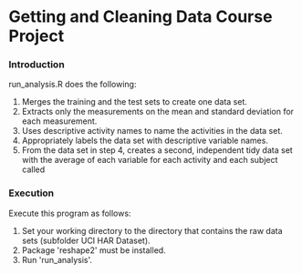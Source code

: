 Getting and Cleaning Data Course Project
========================================

### Introduction

run_analysis.R does the following:

1.	Merges the training and the test sets to create one data set.
2.	Extracts only the measurements on the mean and standard deviation for each measurement. 
3.	Uses descriptive activity names to name the activities in the data set.
4.	Appropriately labels the data set with descriptive variable names.
5.	From the data set in step 4, creates a second, independent tidy data set with the average of each variable for each activity and each subject called 

### Execution

Execute this program as follows:

1. Set your working directory to the directory that contains the raw data sets (subfolder UCI HAR Dataset).
2. Package 'reshape2' must be installed. 
3. Run 'run_analysis'.





